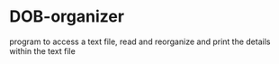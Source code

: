 # DOB-organizer
program to access a text file, read and reorganize and print the details within the text file 
